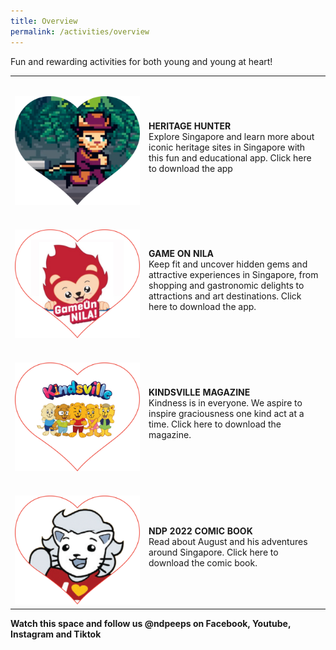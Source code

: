 ```yaml
---
title: Overview
permalink: /activities/overview
---
```

Fun and rewarding activities for both young and young at heart!
<table>
    <tbody>
    <tr>
        <td style="width: 200px; padding-top: 2rem;"><img src="/images/Activities Images 20May2022 2pm.jpg" alt="Image"></td>
        <td style="padding-top: 2rem"> 
                        <b>HERITAGE HUNTER</b>
                        <p style="margin-top: 0px">Explore Singapore and learn more about iconic heritage sites 
    in Singapore with this fun and educational app. Click here to 
    download the app</p>
    </td>
</tr>
    <tr>
        <td style="width: 200px ; padding-top: 2rem;"><img src="/images/Activities Images 20May2022 2pm2.jpg" alt="Image"></td>
        <td style="padding-top: 2rem">
                        <b>GAME ON NILA</b>
                        <p style="margin-top: 0px">Keep fit and uncover hidden gems and attractive experiences 
    in Singapore, from shopping and gastronomic delights to 
    attractions and art destinations. Click here to download the app.</p>
                </td>
    </tr>
    <tr>
        <td style="width: 200px; padding-top: 2rem;"><img src="/images/Activities Images 20May2022 2pm3.jpg" alt="Image"></td>
        <td style="padding-top: 2rem">
                        <b>KINDSVILLE MAGAZINE</b>
                        <p style="margin-top: 0px">Kindness is in everyone. We aspire to inspire graciousness one 
    kind act at a time. Click here to download the magazine.</p>
                </td>
    </tr>
    <tr>
        <td style="width: 200px; padding-top: 2rem;"><img src="/images/Activities Images 20May2022 2pm4.jpg" alt="Image"></td>
        <td style="padding-top: 2rem">
                        <b>NDP 2022 COMIC BOOK</b>
                        <p style="margin-top: 0px">Read about August and his adventures around Singapore. 
    Click here to download the comic book.</p>
                </td>
    </tr>	
    </tbody>
</table>

**Watch this space and follow us @ndpeeps on Facebook, Youtube, Instagram and Tiktok**